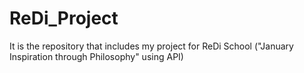 # ReDi_Project
It is the repository that includes my project for ReDi School ("January Inspiration through Philosophy" using API)
